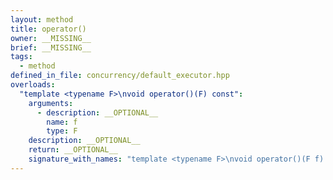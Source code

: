 ```yaml
---
layout: method
title: operator()
owner: __MISSING__
brief: __MISSING__
tags:
  - method
defined_in_file: concurrency/default_executor.hpp
overloads:
  "template <typename F>\nvoid operator()(F) const":
    arguments:
      - description: __OPTIONAL__
        name: f
        type: F
    description: __OPTIONAL__
    return: __OPTIONAL__
    signature_with_names: "template <typename F>\nvoid operator()(F f) const"
---
```


